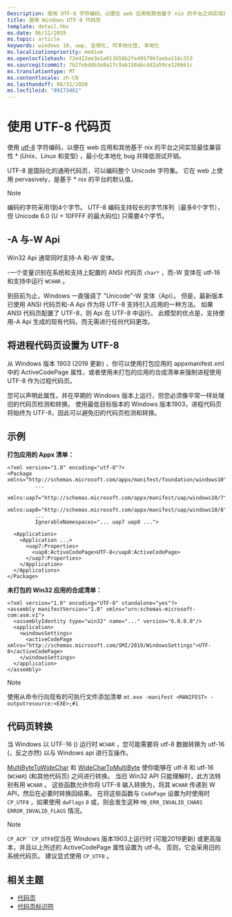 ```yaml
---
Description: 使用 UTF-8 字符编码，以便在 web 应用和其他基于 nix 的平台之间实现最佳兼容性 \* (Unix、Linux 和变型) ，最小化本地化 bug 并降低测试开销。
title: 使用 Windows UTF-8 代码页
template: detail.hbs
ms.date: 06/12/2019
ms.topic: article
keywords: windows 10, uwp, 全球化, 可本地化性, 本地化
ms.localizationpriority: medium
ms.openlocfilehash: 72e422ee3e1a911658b2fe4957967aeba116c353
ms.sourcegitcommit: 7b2febddb3e8a17c9ab158abcdd2a59ce126661c
ms.translationtype: MT
ms.contentlocale: zh-CN
ms.lasthandoff: 08/31/2020
ms.locfileid: "89173461"
---
```

# <a name="use-the-utf-8-code-page"></a>使用 UTF-8 代码页

使用 [utf-8](http://www.utf-8.com/) 字符编码，以便在 web 应用和其他基于 nix 的平台之间实现最佳兼容性 \* (Unix、Linux 和变型) ，最小化本地化 bug 并降低测试开销。

UTF-8 是国际化的通用代码页，可以编码整个 Unicode 字符集。 它在 web 上使用 pervasively，是基于 * nix 的平台的默认值。

> [!NOTE]
> 编码的字符采用1到4个字节。 UTF-8 编码支持较长的字节序列（最多6个字节），但 Unicode 6.0 (U + 10FFFF 的最大码位) 只需要4个字节。

## <a name="-a-vs--w-apis"></a>-A 与-W Api
  
Win32 Api 通常同时支持-A 和-W 变体。

-一个变量识别在系统和支持上配置的 ANSI 代码页 `char*` ，而-W 变体在 utf-16 和支持中运行 `WCHAR` 。

到目前为止，Windows 一直强调了 "Unicode"-W 变体（Api）。 但是，最新版本已使用 ANSI 代码页和-A Api 作为将 UTF-8 支持引入应用的一种方法。 如果 ANSI 代码页配置了 UTF-8，则 Api 在 UTF-8 中运行。 此模型的优点是，支持使用-A Api 生成的现有代码，而无需进行任何代码更改。

## <a name="set-a-process-code-page-to-utf-8"></a>将进程代码页设置为 UTF-8

从 Windows 版本 1903 (2019 更新) ，你可以使用打包应用的 appxmanifest.xml 中的 ActiveCodePage 属性，或者使用未打包的应用的合成清单来强制进程使用 UTF-8 作为过程代码页。

您可以声明此属性，并在早期的 Windows 版本上运行，但您必须像平常一样处理旧的代码页检测和转换。 使用最低目标版本的 Windows 版本1903，进程代码页将始终为 UTF-8，因此可以避免旧的代码页检测和转换。

## <a name="examples"></a>示例

**打包应用的 Appx 清单：**

```xaml
<?xml version="1.0" encoding="utf-8"?>
<Package xmlns="http://schemas.microsoft.com/appx/manifest/foundation/windows10"
         ...
         xmlns:uap7="http://schemas.microsoft.com/appx/manifest/uap/windows10/7"
         xmlns:uap8="http://schemas.microsoft.com/appx/manifest/uap/windows10/8"
         ...
         IgnorableNamespaces="... uap7 uap8 ...">

  <Applications>
    <Application ...>
      <uap7:Properties>
        <uap8:ActiveCodePage>UTF-8</uap8:ActiveCodePage>
      </uap7:Properties>
    </Application>
  </Applications>
</Package>
```

**未打包的 Win32 应用的合成清单：**

``` xaml
<?xml version="1.0" encoding="UTF-8" standalone="yes"?>
<assembly manifestVersion="1.0" xmlns="urn:schemas-microsoft-com:asm.v1">
  <assemblyIdentity type="win32" name="..." version="6.0.0.0"/>
  <application>
    <windowsSettings>
      <activeCodePage xmlns="http://schemas.microsoft.com/SMI/2019/WindowsSettings">UTF-8</activeCodePage>
    </windowsSettings>
  </application>
</assembly>
```

> [!NOTE]
> 使用从命令行向现有的可执行文件添加清单 `mt.exe -manifest <MANIFEST> -outputresource:<EXE>;#1`

## <a name="code-page-conversion"></a>代码页转换

当 Windows 以 UTF-16 () 运行时 `WCHAR` ，您可能需要将 utf-8 数据转换为 utf-16 (，反之亦然) 以与 Windows api 进行互操作。

[MultiByteToWideChar](/windows/desktop/api/stringapiset/nf-stringapiset-multibytetowidechar) 和 [WideCharToMultiByte](/windows/desktop/api/stringapiset/nf-stringapiset-widechartomultibyte) 使你能够在 utf-8 和 utf-16 (`WCHAR`)  (和其他代码页) 之间进行转换。 当旧 Win32 API 只能理解时，此方法特别有用 `WCHAR` 。 这些函数允许你将 UTF-8 输入转换为，将其 `WCHAR` 传递到 W API，然后在必要时转换回结果。
在将这些函数与 `CodePage` 设置为时使用时 `CP_UTF8` ，如果使用 `dwFlags` `0` 或，则会发生这种 `MB_ERR_INVALID_CHARS` `ERROR_INVALID_FLAGS` 情况。

> [!NOTE]
> `CP_ACP``CP_UTF8`仅当在 Windows 版本1903上运行时 (可能2019更新) 或更高版本，并且以上所述的 ActiveCodePage 属性设置为 utf-8。 否则，它会采用旧的系统代码页。 建议显式使用 `CP_UTF8` 。

## <a name="related-topics"></a>相关主题

- [代码页](/windows/desktop/Intl/code-pages)
- [代码页标识符](/windows/desktop/Intl/code-page-identifiers)